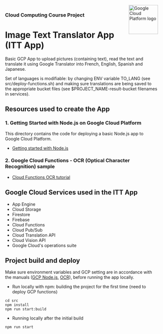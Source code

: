 <img src="https://avatars2.githubusercontent.com/u/2810941?v=3&s=96" alt="Google Cloud Platform logo" title="Google Cloud Platform" align="right" height="96" width="96"/>

### Cloud Computing Course Project

# Image Text Translator App (ITT App)

Basic GCP App to upload pictures (containing text), read the text 
and translate it using Google Translator into French, English, Spanish and Japanese. 

Set of languages is modifiable: by changing ENV variable TO_LANG 
(see src/deploy-functions.sh)
and making sure translations are being saved to the appropriate bucket files 
(see $PROJECT_NAME-result-bucket filenames in services).

## Resources used to create the App
### 1. Getting Started with Node.js on Google Cloud Platform

This directory contains the code for deploying a basic Node.js app to Google Cloud Platform.

* [Getting started with Node.js](https://cloud.google.com/nodejs/getting-started)

### 2. Google Cloud Functions - OCR (Optical Character Recognition) sample

* [Cloud Functions OCR tutorial](https://cloud.google.com/functions/docs/tutorials/ocr)


## Google Cloud Services used in the ITT App

* App Engine
* Cloud Storage
* Firestore
* Firebase
* Cloud Functions
* Cloud Pub/Sub
* Cloud Translation API
* Cloud Vision API
* Google Cloud's operations suite

## Project build and deploy

Make sure environment variables and GCP setting are in accordance with the manuals 
([GCP Node.js](https://cloud.google.com/nodejs/getting-started), 
[OCR](https://cloud.google.com/functions/docs/tutorials/ocr)), 
before running the app locally.

* Run locally with npm: building the project for the first time 
  (need to deploy GCP functions)
```
cd src
npm install
npm run start:build
```
* Running locally after the initial build
```
npm run start
```
